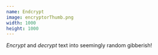 ```yaml
---
name: Endcrypt
image: encryptorThumb.png
width: 1000
height: 1000
---
```


*Encrypt* and *decrypt* text into seemingly random gibberish!
